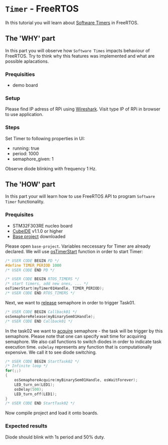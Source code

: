 # `Timer` - FreeRTOS
Ih this tutorial you will learn about [Software Timers](http://www.keil.com/pack/doc/CMSIS_Dev/RTOS2/html/group__CMSIS__RTOS__TimerMgmt.html) in FreeRTOS.

## The 'WHY' part

In this part you will observe how `Software Times` impacts behaviour of FreeRTOS.
Try to think why this features was implemented and what are possible aplacations.

### Prequisities
 - demo board

### Setup

Please find IP adress of RPi using [Wireshark](https://www.wireshark.org/).
Visit type IP of RPi in browser to use application.

### Steps

Set Timer to following properties in UI:

 - running: true
 - period: 1000
 - semaphore_given: 1

Observe diode blinking with frequency 1 Hz.
## The 'HOW' part
In this part your will learn how to use FreeRTOS API to program `Software Timer` functionality.

### Prequisites

 - STM32F303RE nucleo board
 - [CubeIDE](https://www.st.com/en/development-tools/stm32cubeide.html) v1.1.0 or higher
 - [Base project](foo.com) downloaded

Please open `base-project`. Variables neccessary for Timer are already declared. We will use [osTimerStart](http://www.keil.com/pack/doc/CMSIS_Dev/RTOS2/html/group__CMSIS__RTOS__TimerMgmt.html#gab6ee2859ea657641b7adfac599b8121d) function in order to start Timer:

```c
/* USER CODE BEGIN PD */
#define TIMER_PERIOD 1000
/* USER CODE END PD */
```

```c
/* USER CODE BEGIN RTOS_TIMERS */
/* start timers, add new ones, ... */
osTimerStart(myTimer01Handle, TIMER_PERIOD);
/* USER CODE END RTOS_TIMERS */
```

Next, we want to [release](https://www.keil.com/pack/doc/CMSIS/RTOS2/html/group__CMSIS__RTOS__SemaphoreMgmt.html#ga0abcee1b5449d7a6928fb9248c690bb6) semaphore in order to trigger Task01.

```c
/* USER CODE BEGIN Callback01 */
osSemaphoreRelease(myBinarySem01Handle);
/* USER CODE END Callback01 */
```

In the task02 we want to [acquire](https://www.keil.com/pack/doc/CMSIS/RTOS2/html/group__CMSIS__RTOS__SemaphoreMgmt.html#ga7e94c8b242a0c81f2cc79ec22895c87b) semaphore - the task will be trigger by this semaphore. Please note that one can specify wait time for acquiring semaphore.
We also call functions to switch diodes in order to indicate task execution time.
`osDelay` represents any function that is computationally expensive. We call it to see diode switching.
```c
/* USER CODE BEGIN StartTask02 */
/* Infinite loop */
for(;;)
{
    osSemaphoreAcquire(myBinarySem01Handle, osWaitForever);
    LED_turn_on(LED1);
    osDelay(500);
    LED_turn_off(LED1);
}
/* USER CODE END StartTask02 */
```

Now compile project and load it onto boards. 

### Expected results

Diode should blink with 1s period and 50% duty.
